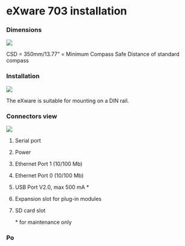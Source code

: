 # eXware 703 installation

### Dimensions

![](broken-reference)

CSD = 350mm/13.77” = Minimum Compass Safe Distance of standard compass

### Installation

![](broken-reference)

The eXware is suitable for mounting on a DIN rail.



### Connectors view

![](broken-reference)

1. Serial port
2. Power
3. Ethernet Port 1 (10/100 Mb)
4. Ethernet Port 0 (10/100 Mb)
5. USB Port V2.0, max 500 mA \*
6. Expansion slot for plug-in modules
7.  SD card slot

    \* for maintenance only

### Po





